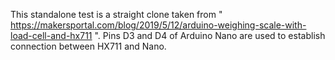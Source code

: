 This standalone test is a straight clone taken from " https://makersportal.com/blog/2019/5/12/arduino-weighing-scale-with-load-cell-and-hx711 ".
Pins D3 and D4 of Arduino Nano are used to establish connection between HX711 and Nano.